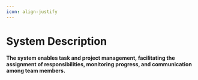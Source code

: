 ```yaml
---
icon: align-justify
---
```


# System Description

**The system enables task and project management, facilitating the assignment of responsibilities, monitoring progress, and communication among team members.**
